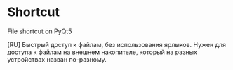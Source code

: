 # Shortcut
File shortcut on PyQt5

[RU]
Быстрый доступ к файлам, без использования ярлыков.
Нужен для доступа к файлам на внешнем накопителе, который на разных устройствах назван по-разному.
